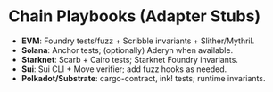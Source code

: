 # Chain Playbooks (Adapter Stubs)

- **EVM**: Foundry tests/fuzz + Scribble invariants + Slither/Mythril.
- **Solana**: Anchor tests; (optionally) Aderyn when available.
- **Starknet**: Scarb + Cairo tests; Starknet Foundry invariants.
- **Sui**: Sui CLI + Move verifier; add fuzz hooks as needed.
- **Polkadot/Substrate**: cargo-contract, ink! tests; runtime invariants.
